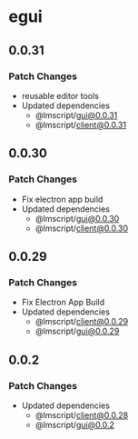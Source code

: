 # egui

## 0.0.31

### Patch Changes

- reusable editor tools
- Updated dependencies
  - @lmscript/gui@0.0.31
  - @lmscript/client@0.0.31

## 0.0.30

### Patch Changes

- Fix electron app build
- Updated dependencies
  - @lmscript/gui@0.0.30
  - @lmscript/client@0.0.30

## 0.0.29

### Patch Changes

- Fix Electron App Build
- Updated dependencies
  - @lmscript/client@0.0.29
  - @lmscript/gui@0.0.29

## 0.0.2

### Patch Changes

- Updated dependencies
  - @lmscript/client@0.0.28
  - @lmscript/gui@0.0.2
